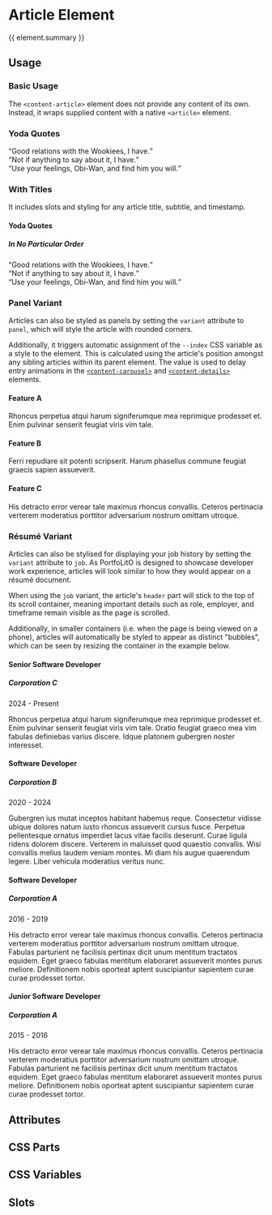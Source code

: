 <script setup>
import {inject} from "vue";
const element = inject("manifest").for("content", "article");
</script>

<style scoped>
q {
  display: block;
}

.demo {
  content-article {
    --header-borderColor: var(--vp-c-neutral);
  }

  &.panel {
    & :deep(.content) {
      display: flex;
      flex-wrap: wrap;
      margin: 0;
      padding: 16px;
      gap: 16px;
      background: radial-gradient(#324fff, #283198);
      border-top-left-radius: 10px;
      border-top-right-radius: 10px;
    }
    
    content-article {
      --content-textColor: #fafafa;
      min-width: 250px;
      flex: 1;
    }
  }
  
  &.job {
    & :deep(.content) {
      height: 480px;
      overflow-x: scroll;
      box-shadow: 0 0 1px 0;
      border-radius: 2px;
      min-width: 400px;
      
      @media (max-width: 480px) {
        zoom: 50%;
        line-height: 1.5;
      }
    }

    content-article {
      --header-bgColor: var(--vp-c-divider);
    }
  }
}
</style>

# Article Element

{{ element.summary }}

## Usage

### Basic Usage

The `<content-article>` element does not provide any content of its own.
Instead, it wraps supplied content with a native `<article>` element.

<demo>
  <content-article>
    <h3>Yoda Quotes</h3>
    <q>Good relations with the Wookiees, I have.</q>
    <q>Not if anything to say about it, I have.</q>
    <q>Use your feelings, Obi-Wan, and find him you will.</q>
  </content-article>
</demo>

### With Titles

It includes slots and styling for any article title, subtitle, and timestamp.

<demo>
  <content-article>
    <h4 slot="title">Yoda Quotes</h4>
    <h5 slot="subtitle">In No Particular Order</h5>
    <q>Good relations with the Wookiees, I have.</q>
    <q>Not if anything to say about it, I have.</q>
    <q>Use your feelings, Obi-Wan, and find him you will.</q>
  </content-article>
</demo>

### Panel Variant

Articles can also be styled as panels by setting the `variant` attribute to `panel`, which will style the article with rounded corners.

Additionally, it triggers automatic assignment of the `--index` CSS variable as a style to the element.
This is calculated using the article's position amongst any sibling articles within its parent element.
The value is used to delay entry animations in the [`<content-carousel>`](./carousel) and [`<content-details>`](./details) elements.

<demo class="panel">
  <content-article variant="panel">
    <h4>Feature A</h4>
    <p>
      Rhoncus perpetua atqui harum signiferumque mea reprimique prodesset et.
      Enim pulvinar senserit feugiat viris vim tale.
    </p>
  </content-article>
  <content-article variant="panel">
    <h4>Feature B</h4>
    <p>
      Ferri repudiare sit potenti scripserit.
      Harum phasellus commune feugiat graecis sapien assueverit.
    </p>
  </content-article>
  <content-article variant="panel">
    <h4>Feature C</h4>
    <p>
      His detracto error verear tale maximus rhoncus convallis.
      Ceteros pertinacia verterem moderatius porttitor adversarium nostrum omittam utroque.
    </p>
  </content-article>
  <template #source>
    <style>
      section {
        display: flex;
        flex-wrap: wrap;
        padding: 16px;
        gap: 16px;
        background: radial-gradient(#324fff, #283198);
      }
      content-article {
        --content-color-fg: #fafafa;
        min-width: 200px;
        flex: 1;
      }
    </style>
    <section>
      {{preview}}
    </section>
  </template>
</demo>

### Résumé Variant

Articles can also be stylised for displaying your job history by setting the `variant` attribute to `job`.
As PortfoLitO is designed to showcase developer work experience, articles will look similar to how they would appear on a résumé document.  

When using the `job` variant, the article's `header` part will stick to the top of its scroll container,
meaning important details such as role, employer, and timeframe remain visible as the page is scrolled.

Additionally, in smaller containers (i.e. when the page is being viewed on a phone), articles will automatically
be styled to appear as distinct "bubbles", which can be seen by resizing the container in the example below.

<demo class="job resizable">
  <content-article variant="job">
    <h4 slot="title">Senior Software Developer</h4>
    <h5 slot="subtitle">Corporation C</h5>
    <div slot="timestamp">2024 - Present</div>
    <p>
      Rhoncus perpetua atqui harum signiferumque mea reprimique prodesset et.
      Enim pulvinar senserit feugiat viris vim tale.
      Oratio feugiat graeco mea vim fabulas definiebas varius discere.
      Idque platonem gubergren noster interesset.
    </p>
  </content-article>
  <content-article variant="job">
    <h4 slot="title">Software Developer</h4>
    <h5 slot="subtitle">Corporation B</h5>
    <div slot="timestamp">2020 - 2024</div>
    <p>
      Gubergren ius mutat inceptos habitant habemus reque.
      Consectetur vidisse ubique dolores natum iusto rhoncus assueverit cursus fusce.
      Perpetua pellentesque ornatus imperdiet lacus vitae facilis deserunt.
      Curae ligula ridens dolorem discere. Verterem in maluisset quod quaestio convallis.
      Wisi convallis melius laudem veniam montes. Mi diam his augue quaerendum legere. 
      Liber vehicula moderatius veritus nunc.
    </p>
  </content-article>
  <content-article variant="job">
    <h4 slot="title">Software Developer</h4>
    <h5 slot="subtitle">Corporation A</h5>
    <div slot="timestamp">2016 - 2019</div>
    <p>
      His detracto error verear tale maximus rhoncus convallis.
      Ceteros pertinacia verterem moderatius porttitor adversarium nostrum omittam utroque.
      Fabulas parturient ne facilisis pertinax dicit unum mentitum tractatos equidem.
      Eget graeco fabulas mentitum elaboraret assueverit montes purus meliore.
      Definitionem nobis oporteat aptent suscipiantur sapientem curae curae prodesset tortor.
    </p>
  </content-article>
  <content-article variant="job">
    <h4 slot="title">Junior Software Developer</h4>
    <h5 slot="subtitle">Corporation A</h5>
    <div slot="timestamp">2015 - 2016</div>
    <p>
      His detracto error verear tale maximus rhoncus convallis.
      Ceteros pertinacia verterem moderatius porttitor adversarium nostrum omittam utroque.
      Fabulas parturient ne facilisis pertinax dicit unum mentitum tractatos equidem.
      Eget graeco fabulas mentitum elaboraret assueverit montes purus meliore.
      Definitionem nobis oporteat aptent suscipiantur sapientem curae curae prodesset tortor.
    </p>
  </content-article>
</demo>

## Attributes

<declaration :rows="element.attributes" />

## CSS Parts

<declaration :rows="element.cssParts" />

## CSS Variables

<declaration :rows="element.cssProperties" />

## Slots

<declaration :rows="element.slots" />